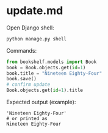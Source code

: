 # update.md

Open Django shell:
```bash
python manage.py shell
```

Commands:
```python
from bookshelf.models import Book
book = Book.objects.get(id=1)
book.title = "Nineteen Eighty-Four"
book.save()
# confirm update
Book.objects.get(id=1).title
```

Expected output (example):
```
'Nineteen Eighty-Four'
# or printed as
Nineteen Eighty-Four
```
